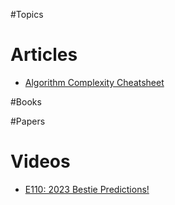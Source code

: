 #Topics

# Articles
- [Algorithm Complexity Cheatsheet](https://www.bigocheatsheet.com/)

#Books

#Papers

# Videos

- [E110: 2023 Bestie Predictions!](https://www.youtube.com/watch?v=M3UjMit3xGY) 
